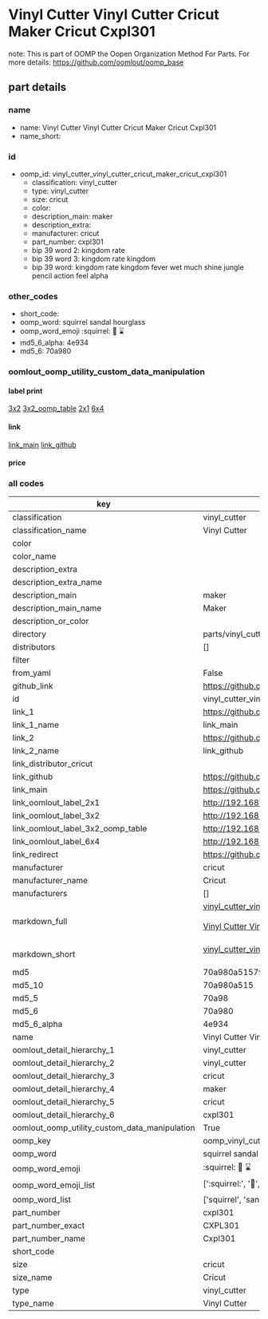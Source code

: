 # Vinyl Cutter Vinyl Cutter Cricut Maker Cricut Cxpl301  

note: This is part of OOMP the Oopen Organization Method For Parts. For more details: https://github.com/oomlout/oomp_base

##  part details
  







### name
* name: Vinyl Cutter Vinyl Cutter Cricut Maker Cricut Cxpl301
* name_short: 
### id
* oomp_id: vinyl_cutter_vinyl_cutter_cricut_maker_cricut_cxpl301
  * classification: vinyl_cutter
  * type: vinyl_cutter
  * size: cricut
  * color: 
  * description_main: maker
  * description_extra: 
  * manufacturer: cricut
  * part_number: cxpl301
  * bip 39 word 2: kingdom rate
  * bip 39 word 3: kingdom rate kingdom
  * bip 39 word: kingdom rate kingdom fever wet much shine jungle pencil action feel alpha

### other_codes
* short_code: 
* oomp_word: squirrel sandal hourglass
* oomp_word_emoji :squirrel: :sandal: :hourglass:
* md5_6_alpha: 4e934
* md5_6: 70a980






### oomlout_oomp_utility_custom_data_manipulation
#### label print
[3x2](http://192.168.1.245:1112/?label=oomp%204e934)
[3x2_oomp_table](http://192.168.1.108:1112/?label=oomp%204e934)
[2x1](http://192.168.1.242:1112/?label=oomp%204e934)
[6x4](http://192.168.1.55:1112/?label=oomp%204e934)    

#### link

[link_main](https://github.com/oomlout/oomlout_oomp_version_1_messy/tree/main/parts/vinyl_cutter_vinyl_cutter_cricut_maker_cricut_cxpl301) [link_github](https://github.com/oomlout/oomlout_oomp_version_1_messy/tree/main/parts/vinyl_cutter_vinyl_cutter_cricut_maker_cricut_cxpl301)                             

#### price







### all codes 
| key | value |  
| --- | --- |  
| classification | vinyl_cutter |  
| classification_name | Vinyl Cutter |  
| color |  |  
| color_name |  |  
| description_extra |  |  
| description_extra_name |  |  
| description_main | maker |  
| description_main_name | Maker |  
| description_or_color |   |  
| directory | parts/vinyl_cutter_vinyl_cutter_cricut_maker_cricut_cxpl301 |  
| distributors | [] |  
| filter |  |  
| from_yaml | False |  
| github_link | https://github.com/oomlout/oomlout_oomp_part_src/tree/main/parts/vinyl_cutter_vinyl_cutter_cricut_maker_cricut_cxpl301 |  
| id | vinyl_cutter_vinyl_cutter_cricut_maker_cricut_cxpl301 |  
| link_1 | https://github.com/oomlout/oomlout_oomp_version_1_messy/tree/main/parts/vinyl_cutter_vinyl_cutter_cricut_maker_cricut_cxpl301 |  
| link_1_name | link_main |  
| link_2 | https://github.com/oomlout/oomlout_oomp_version_1_messy/tree/main/parts/vinyl_cutter_vinyl_cutter_cricut_maker_cricut_cxpl301 |  
| link_2_name | link_github |  
| link_distributor_cricut |  |  
| link_github | https://github.com/oomlout/oomlout_oomp_version_1_messy/tree/main/parts/vinyl_cutter_vinyl_cutter_cricut_maker_cricut_cxpl301 |  
| link_main | https://github.com/oomlout/oomlout_oomp_version_1_messy/tree/main/parts/vinyl_cutter_vinyl_cutter_cricut_maker_cricut_cxpl301 |  
| link_oomlout_label_2x1 | http://192.168.1.242:1112/?label=oomp%204e934 |  
| link_oomlout_label_3x2 | http://192.168.1.245:1112/?label=oomp%204e934 |  
| link_oomlout_label_3x2_oomp_table | http://192.168.1.108:1112/?label=oomp%204e934 |  
| link_oomlout_label_6x4 | http://192.168.1.55:1112/?label=oomp%204e934 |  
| link_redirect | https://github.com/oomlout/oomlout_oomp_version_1_messy/tree/main/parts/vinyl_cutter_vinyl_cutter_cricut_maker_cricut_cxpl301 |  
| manufacturer | cricut |  
| manufacturer_name | Cricut |  
| manufacturers | [] |  
| markdown_full | [vinyl_cutter_vinyl_cutter_cricut_maker_cricut_cxpl301](none)<br>[](none)<br>[Vinyl Cutter Vinyl Cutter Cricut Maker Cricut Cxpl301](none)<br><br> |  
| markdown_short | [vinyl_cutter_vinyl_cutter_cricut_maker_cricut_cxpl301](none)<br><br> |  
| md5 | 70a980a5157918be447cc556f56c8bd5 |  
| md5_10 | 70a980a515 |  
| md5_5 | 70a98 |  
| md5_6 | 70a980 |  
| md5_6_alpha | 4e934 |  
| name | Vinyl Cutter Vinyl Cutter Cricut Maker Cricut Cxpl301 |  
| oomlout_detail_hierarchy_1 | vinyl_cutter |  
| oomlout_detail_hierarchy_2 | vinyl_cutter |  
| oomlout_detail_hierarchy_3 | cricut |  
| oomlout_detail_hierarchy_4 | maker |  
| oomlout_detail_hierarchy_5 | cricut |  
| oomlout_detail_hierarchy_6 | cxpl301 |  
| oomlout_oomp_utility_custom_data_manipulation | True |  
| oomp_key | oomp_vinyl_cutter_vinyl_cutter_cricut_maker_cricut_cxpl301 |  
| oomp_word | squirrel sandal hourglass |  
| oomp_word_emoji | :squirrel: :sandal: :hourglass: |  
| oomp_word_emoji_list | [':squirrel:', ':sandal:', ':hourglass:'] |  
| oomp_word_list | ['squirrel', 'sandal', 'hourglass'] |  
| part_number | cxpl301 |  
| part_number_exact | CXPL301 |  
| part_number_name | Cxpl301 |  
| short_code |  |  
| size | cricut |  
| size_name | Cricut |  
| type | vinyl_cutter |  
| type_name | Vinyl Cutter |  
